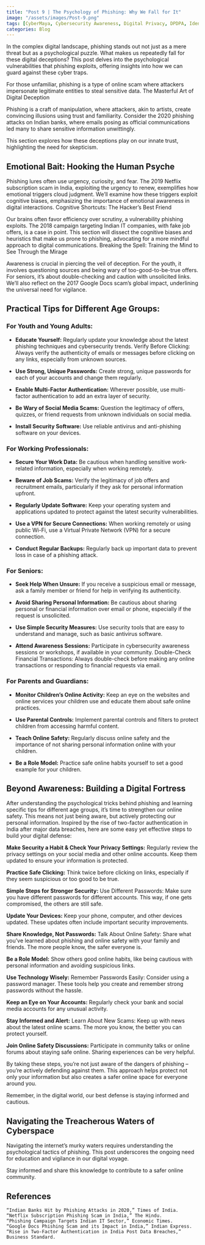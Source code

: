 ```yaml
---
title: "Post 9 | The Psychology of Phishing: Why We Fall for It"
image: "/assets/images/Post-9.png"
tags: [CyberMaya, Cybersecurity Awareness, Digital Privacy, DPDPA, Identity Theft, Online Safety, Phishing]
categories: Blog
---
```

In the complex digital landscape, phishing stands out not just as a mere threat but as a psychological puzzle. What makes us repeatedly fall for these digital deceptions? This post delves into the psychological vulnerabilities that phishing exploits, offering insights into how we can guard against these cyber traps. 

For those unfamiliar, phishing is a type of online scam where attackers impersonate legitimate entities to steal sensitive data.
The Masterful Art of Digital Deception

Phishing is a craft of manipulation, where attackers, akin to artists, create convincing illusions using trust and familiarity. Consider the 2020 phishing attacks on Indian banks, where emails posing as official communications led many to share sensitive information unwittingly. 

This section explores how these deceptions play on our innate trust, highlighting the need for skepticism.

## Emotional Bait: Hooking the Human Psyche

Phishing lures often use urgency, curiosity, and fear. The 2019 Netflix subscription scam in India, exploiting the urgency to renew, exemplifies how emotional triggers cloud judgment. We’ll examine how these triggers exploit cognitive biases, emphasizing the importance of emotional awareness in digital interactions.
Cognitive Shortcuts: The Hacker’s Best Friend

Our brains often favor efficiency over scrutiny, a vulnerability phishing exploits. The 2018 campaign targeting Indian IT companies, with fake job offers, is a case in point. This section will dissect the cognitive biases and heuristics that make us prone to phishing, advocating for a more mindful approach to digital communications.
Breaking the Spell: Training the Mind to See Through the Mirage

Awareness is crucial in piercing the veil of deception. For the youth, it involves questioning sources and being wary of too-good-to-be-true offers. For seniors, it’s about double-checking and caution with unsolicited links. We’ll also reflect on the 2017 Google Docs scam’s global impact, underlining the universal need for vigilance.

## Practical Tips for Different Age Groups:

### For Youth and Young Adults:

- **Educate Yourself:** Regularly update your knowledge about the latest phishing techniques and cybersecurity trends.
    Verify Before Clicking: Always verify the authenticity of emails or messages before clicking on any links, especially from unknown sources.

- **Use Strong, Unique Passwords:** Create strong, unique passwords for each of your accounts and change them regularly.

- **Enable Multi-Factor Authentication:** Wherever possible, use multi-factor authentication to add an extra layer of security.
    
- **Be Wary of Social Media Scams:** Question the legitimacy of offers, quizzes, or friend requests from unknown individuals on social media.

- **Install Security Software:** Use reliable antivirus and anti-phishing software on your devices.

### For Working Professionals:

- **Secure Your Work Data:** Be cautious when handling sensitive work-related information, especially when working remotely.

- **Beware of Job Scams:** Verify the legitimacy of job offers and recruitment emails, particularly if they ask for personal information upfront.

- **Regularly Update Software:** Keep your operating system and applications updated to protect against the latest security vulnerabilities.

- **Use a VPN for Secure Connections:** When working remotely or using public Wi-Fi, use a Virtual Private Network (VPN) for a secure connection.

- **Conduct Regular Backups:** Regularly back up important data to prevent loss in case of a phishing attack.

### For Seniors:

- **Seek Help When Unsure:** If you receive a suspicious email or message, ask a family member or friend for help in verifying its authenticity.

- **Avoid Sharing Personal Information:** Be cautious about sharing personal or financial information over email or phone, especially if the request is unsolicited.

- **Use Simple Security Measures:** Use security tools that are easy to understand and manage, such as basic antivirus software.

- **Attend Awareness Sessions:** Participate in cybersecurity awareness sessions or workshops, if available in your community.
    Double-Check Financial Transactions: Always double-check before making any online transactions or responding to financial requests via email.

### For Parents and Guardians:

- **Monitor Children’s Online Activity:** Keep an eye on the websites and online services your children use and educate them about safe online practices.

- **Use Parental Controls:** Implement parental controls and filters to protect children from accessing harmful content.
    
- **Teach Online Safety:** Regularly discuss online safety and the importance of not sharing personal information online with your children.

- **Be a Role Model:** Practice safe online habits yourself to set a good example for your children.

## Beyond Awareness: Building a Digital Fortress

After understanding the psychological tricks behind phishing and learning specific tips for different age groups, it’s time to strengthen our online safety. This means not just being aware, but actively protecting our personal information. Inspired by the rise of two-factor authentication in India after major data breaches, here are some easy yet effective steps to build your digital defense:

<i class="fas fa-check-circle"></i>  **Make Security a Habit & Check Your Privacy Settings:** Regularly review the privacy settings on your social media and other online accounts. Keep them updated to ensure your information is protected.

<i class="fas fa-check-circle"></i>  **Practice Safe Clicking:** Think twice before clicking on links, especially if they seem suspicious or too good to be true.

<i class="fas fa-check-circle"></i>  **Simple Steps for Stronger Security:** Use Different Passwords: Make sure you have different passwords for different accounts. This way, if one gets compromised, the others are still safe.

<i class="fas fa-check-circle"></i>  **Update Your Devices:** Keep your phone, computer, and other devices updated. These updates often include important security improvements.

<i class="fas fa-check-circle"></i>  **Share Knowledge, Not Passwords:** Talk About Online Safety: Share what you’ve learned about phishing and online safety with your family and friends. The more people know, the safer everyone is.

<i class="fas fa-check-circle"></i>  **Be a Role Model:** Show others good online habits, like being cautious with personal information and avoiding suspicious links.

<i class="fas fa-check-circle"></i>  **Use Technology Wisely:** Remember Passwords Easily: Consider using a password manager. These tools help you create and remember strong passwords without the hassle.

<i class="fas fa-check-circle"></i>  **Keep an Eye on Your Accounts:** Regularly check your bank and social media accounts for any unusual activity.

<i class="fas fa-check-circle"></i>  **Stay Informed and Alert:** Learn About New Scams: Keep up with news about the latest online scams. The more you know, the better you can protect yourself.

<i class="fas fa-check-circle"></i> **Join Online Safety Discussions:** Participate in community talks or online forums about staying safe online. Sharing experiences can be very helpful.

By taking these steps, you’re not just aware of the dangers of phishing – you’re actively defending against them. This approach helps protect not only your information but also creates a safer online space for everyone around you. 

Remember, in the digital world, our best defense is staying informed and cautious.

## Navigating the Treacherous Waters of Cyberspace

Navigating the internet’s murky waters requires understanding the psychological tactics of phishing. This post underscores the ongoing need for education and vigilance in our digital voyage. 

Stay informed and share this knowledge to contribute to a safer online community.

## References

    “Indian Banks Hit by Phishing Attacks in 2020,” Times of India.
    “Netflix Subscription Phishing Scam in India,” The Hindu.
    “Phishing Campaign Targets Indian IT Sector,” Economic Times.
    “Google Docs Phishing Scam and its Impact in India,” Indian Express.
    “Rise in Two-Factor Authentication in India Post Data Breaches,” Business Standard.
